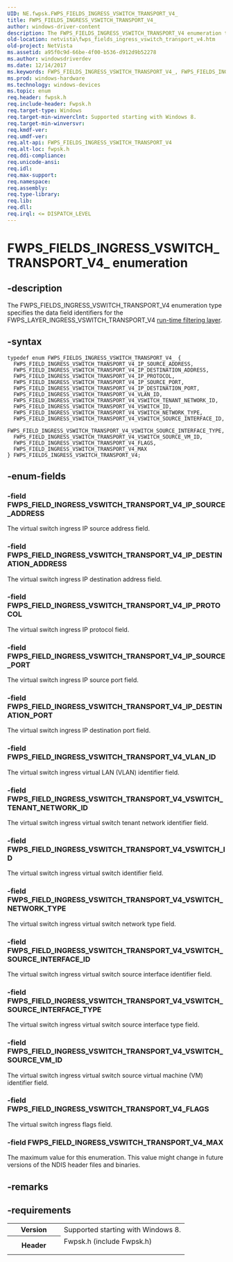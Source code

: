```yaml
---
UID: NE.fwpsk.FWPS_FIELDS_INGRESS_VSWITCH_TRANSPORT_V4_
title: FWPS_FIELDS_INGRESS_VSWITCH_TRANSPORT_V4_
author: windows-driver-content
description: The FWPS_FIELDS_INGRESS_VSWITCH_TRANSPORT_V4 enumeration type specifies the data field identifiers for the FWPS_LAYER_INGRESS_VSWITCH_TRANSPORT_V4 run-time filtering layer.
old-location: netvista\fwps_fields_ingress_vswitch_transport_v4.htm
old-project: NetVista
ms.assetid: a95f0c9d-66be-4f00-b536-d912d9b52278
ms.author: windowsdriverdev
ms.date: 12/14/2017
ms.keywords: FWPS_FIELDS_INGRESS_VSWITCH_TRANSPORT_V4_, FWPS_FIELDS_INGRESS_VSWITCH_TRANSPORT_V4
ms.prod: windows-hardware
ms.technology: windows-devices
ms.topic: enum
req.header: fwpsk.h
req.include-header: Fwpsk.h
req.target-type: Windows
req.target-min-winverclnt: Supported starting with Windows 8.
req.target-min-winversvr: 
req.kmdf-ver: 
req.umdf-ver: 
req.alt-api: FWPS_FIELDS_INGRESS_VSWITCH_TRANSPORT_V4
req.alt-loc: fwpsk.h
req.ddi-compliance: 
req.unicode-ansi: 
req.idl: 
req.max-support: 
req.namespace: 
req.assembly: 
req.type-library: 
req.lib: 
req.dll: 
req.irql: <= DISPATCH_LEVEL
---
```


# FWPS_FIELDS_INGRESS_VSWITCH_TRANSPORT_V4_ enumeration



## -description
The FWPS_FIELDS_INGRESS_VSWITCH_TRANSPORT_V4 enumeration type specifies the data field identifiers for the
  FWPS_LAYER_INGRESS_VSWITCH_TRANSPORT_V4 
  <a href="netvista.run_time_filtering_layer_identifiers">run-time filtering layer</a>.



## -syntax

````
typedef enum FWPS_FIELDS_INGRESS_VSWITCH_TRANSPORT_V4_ { 
  FWPS_FIELD_INGRESS_VSWITCH_TRANSPORT_V4_IP_SOURCE_ADDRESS,
  FWPS_FIELD_INGRESS_VSWITCH_TRANSPORT_V4_IP_DESTINATION_ADDRESS,
  FWPS_FIELD_INGRESS_VSWITCH_TRANSPORT_V4_IP_PROTOCOL,
  FWPS_FIELD_INGRESS_VSWITCH_TRANSPORT_V4_IP_SOURCE_PORT,
  FWPS_FIELD_INGRESS_VSWITCH_TRANSPORT_V4_IP_DESTINATION_PORT,
  FWPS_FIELD_INGRESS_VSWITCH_TRANSPORT_V4_VLAN_ID,
  FWPS_FIELD_INGRESS_VSWITCH_TRANSPORT_V4_VSWITCH_TENANT_NETWORK_ID,
  FWPS_FIELD_INGRESS_VSWITCH_TRANSPORT_V4_VSWITCH_ID,
  FWPS_FIELD_INGRESS_VSWITCH_TRANSPORT_V4_VSWITCH_NETWORK_TYPE,
  FWPS_FIELD_INGRESS_VSWITCH_TRANSPORT_V4_VSWITCH_SOURCE_INTERFACE_ID,
  FWPS_FIELD_INGRESS_VSWITCH_TRANSPORT_V4_VSWITCH_SOURCE_INTERFACE_TYPE,
  FWPS_FIELD_INGRESS_VSWITCH_TRANSPORT_V4_VSWITCH_SOURCE_VM_ID,
  FWPS_FIELD_INGRESS_VSWITCH_TRANSPORT_V4_FLAGS,
  FWPS_FIELD_INGRESS_VSWITCH_TRANSPORT_V4_MAX
} FWPS_FIELDS_INGRESS_VSWITCH_TRANSPORT_V4;
````


## -enum-fields

### -field FWPS_FIELD_INGRESS_VSWITCH_TRANSPORT_V4_IP_SOURCE_ADDRESS

The virtual switch ingress IP source address field.


### -field FWPS_FIELD_INGRESS_VSWITCH_TRANSPORT_V4_IP_DESTINATION_ADDRESS

The virtual switch ingress IP destination address field.


### -field FWPS_FIELD_INGRESS_VSWITCH_TRANSPORT_V4_IP_PROTOCOL

The virtual switch ingress IP protocol  field.


### -field FWPS_FIELD_INGRESS_VSWITCH_TRANSPORT_V4_IP_SOURCE_PORT

The virtual switch ingress IP source port field.


### -field FWPS_FIELD_INGRESS_VSWITCH_TRANSPORT_V4_IP_DESTINATION_PORT

The virtual switch ingress IP destination port  field.


### -field FWPS_FIELD_INGRESS_VSWITCH_TRANSPORT_V4_VLAN_ID

The virtual switch ingress virtual LAN (VLAN) identifier field.


### -field FWPS_FIELD_INGRESS_VSWITCH_TRANSPORT_V4_VSWITCH_TENANT_NETWORK_ID

The virtual switch ingress virtual switch tenant network identifier field.


### -field FWPS_FIELD_INGRESS_VSWITCH_TRANSPORT_V4_VSWITCH_ID

The virtual switch ingress virtual switch identifier field.   


### -field FWPS_FIELD_INGRESS_VSWITCH_TRANSPORT_V4_VSWITCH_NETWORK_TYPE

The virtual switch ingress virtual switch network type field.


### -field FWPS_FIELD_INGRESS_VSWITCH_TRANSPORT_V4_VSWITCH_SOURCE_INTERFACE_ID

The virtual switch ingress virtual switch source interface identifier field.


### -field FWPS_FIELD_INGRESS_VSWITCH_TRANSPORT_V4_VSWITCH_SOURCE_INTERFACE_TYPE

The virtual switch ingress virtual switch source interface type  field.


### -field FWPS_FIELD_INGRESS_VSWITCH_TRANSPORT_V4_VSWITCH_SOURCE_VM_ID

The virtual switch ingress virtual switch source virtual machine (VM) identifier  field.


### -field FWPS_FIELD_INGRESS_VSWITCH_TRANSPORT_V4_FLAGS

The virtual switch ingress flags field.


### -field FWPS_FIELD_INGRESS_VSWITCH_TRANSPORT_V4_MAX

The maximum value for this enumeration. This value might change in future versions of the NDIS header files and binaries.


## -remarks


## -requirements
<table>
<tr>
<th width="30%">
Version

</th>
<td width="70%">
Supported starting with Windows 8.

</td>
</tr>
<tr>
<th width="30%">
Header

</th>
<td width="70%">
<dl>
<dt>Fwpsk.h (include Fwpsk.h)</dt>
</dl>
</td>
</tr>
</table>